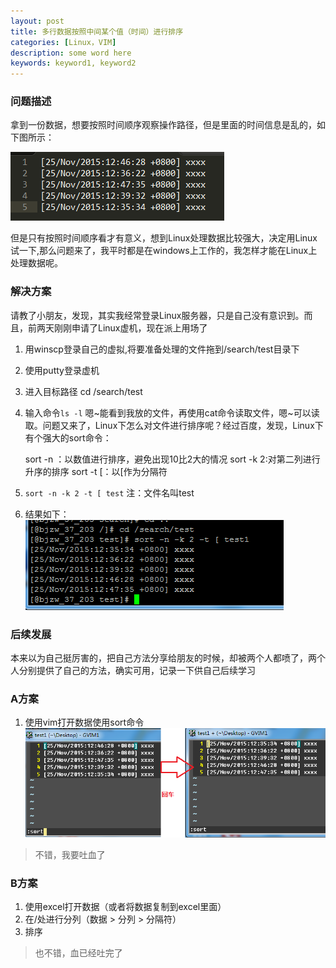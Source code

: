 ```yaml
---
layout: post
title: 多行数据按照中间某个值（时间）进行排序
categories: [Linux，VIM]
description: some word here
keywords: keyword1, keyword2
---
```


### 问题描述

拿到一份数据，想要按照时间顺序观察操作路径，但是里面的时间信息是乱的，如下图所示：

![](/images/2015-12-20-sort1.png) 

但是只有按照时间顺序看才有意义，想到Linux处理数据比较强大，决定用Linux试一下,那么问题来了，我平时都是在windows上工作的，我怎样才能在Linux上处理数据呢。

### 解决方案

请教了小朋友，发现，其实我经常登录Linux服务器，只是自己没有意识到。而且，前两天刚刚申请了Linux虚机，现在派上用场了

1. 用winscp登录自己的虚拟,将要准备处理的文件拖到/search/test目录下
2. 使用putty登录虚机
3. 进入目标路径 cd /search/test
4. 输入命令```ls -l``` 嗯~能看到我放的文件，再使用cat命令读取文件，嗯~可以读取。问题又来了，Linux下怎么对文件进行排序呢？经过百度，发现，Linux下有个强大的sort命令：

    sort -n ：以数值进行排序，避免出现10比2大的情况
    sort -k 2:对第二列进行升序的排序
    sort -t [：以[作为分隔符


5. ``` sort -n -k 2 -t [ test ```
    注：文件名叫test

6. 结果如下：
![](/images/2015-12-20-sort2.png)

### 后续发展

本来以为自己挺厉害的，把自己方法分享给朋友的时候，却被两个人都喷了，两个人分别提供了自己的方法，确实可用，记录一下供自己后续学习

### A方案

1. 使用vim打开数据使用sort命令
![](/images/2015-12-20-sort3.png)

> 不错，我要吐血了

### B方案

1. 使用excel打开数据（或者将数据复制到excel里面）
2. 在/处进行分列（数据 > 分列 > 分隔符）
3. 排序

> 也不错，血已经吐完了
